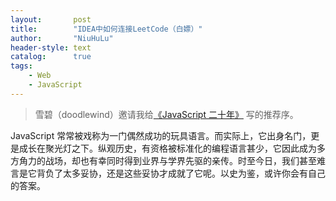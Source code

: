 ```yaml
---
layout:       post
title:        "IDEA中如何连接LeetCode（白嫖）"
author:       "NiuHuLu"
header-style: text
catalog:      true
tags:
    - Web
    - JavaScript
---
```


> 雪碧（doodlewind）邀请我给[《JavaScript 二十年》](https://zhuanlan.zhihu.com/p/373065151) 写的推荐序。

JavaScript 常常被戏称为一门偶然成功的玩具语言。而实际上，它出身名门，更是成长在聚光灯之下。纵观历史，有资格被标准化的编程语言甚少，它因此成为多方角力的战场，却也有幸同时得到业界与学界先驱的亲传。时至今日，我们甚至难言是它背负了太多妥协，还是这些妥协才成就了它呢。以史为鉴，或许你会有自己的答案。

